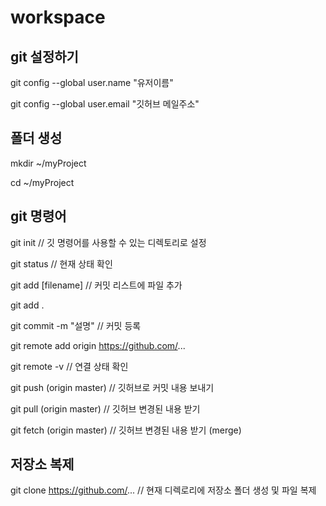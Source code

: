# workspace

## git 설정하기

git config --global user.name "유저이름"

git config --global user.email "깃허브 메일주소"


## 폴더 생성

mkdir ~/myProject

cd ~/myProject


## git 명령어

git init						// 깃 명령어를 사용할 수 있는 디렉토리로 설정


git status						// 현재 상태 확인

git add [filename]				// 커밋 리스트에 파일 추가

git add .

git commit -m "설명"			// 커밋 등록


git remote add origin https://github.com/...

git remote -v					// 연결 상태 확인


git push (origin master)		// 깃허브로 커밋 내용 보내기

git pull (origin master)		// 깃허브 변경된 내용 받기

git fetch (origin master)		// 깃허브 변경된 내용 받기 (merge)


## 저장소 복제

git clone https://github.com/...	// 현재 디렉로리에 저장소 폴더 생성 및 파일 복제

